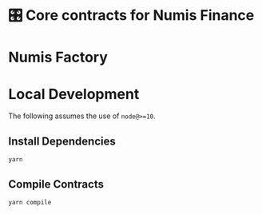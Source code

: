# 🎛 Core contracts for Numis Finance

# Numis Factory

# Local Development

The following assumes the use of `node@>=10`.

## Install Dependencies

`yarn`

## Compile Contracts

`yarn compile`
